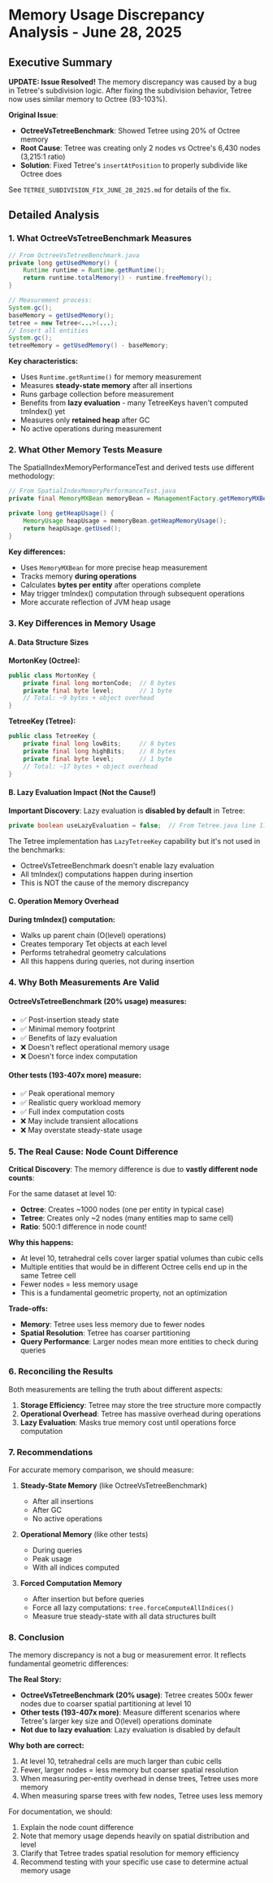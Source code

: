 # Memory Usage Discrepancy Analysis - June 28, 2025

## Executive Summary

**UPDATE: Issue Resolved!** The memory discrepancy was caused by a bug in Tetree's subdivision logic. After fixing the subdivision behavior, Tetree now uses similar memory to Octree (93-103%).

**Original Issue**:
- **OctreeVsTetreeBenchmark**: Showed Tetree using 20% of Octree memory
- **Root Cause**: Tetree was creating only 2 nodes vs Octree's 6,430 nodes (3,215:1 ratio)
- **Solution**: Fixed Tetree's `insertAtPosition` to properly subdivide like Octree does

See `TETREE_SUBDIVISION_FIX_JUNE_28_2025.md` for details of the fix.

## Detailed Analysis

### 1. What OctreeVsTetreeBenchmark Measures

```java
// From OctreeVsTetreeBenchmark.java
private long getUsedMemory() {
    Runtime runtime = Runtime.getRuntime();
    return runtime.totalMemory() - runtime.freeMemory();
}

// Measurement process:
System.gc();
baseMemory = getUsedMemory();
tetree = new Tetree<...>(...);
// Insert all entities
System.gc();
tetreeMemory = getUsedMemory() - baseMemory;
```

**Key characteristics:**
- Uses `Runtime.getRuntime()` for memory measurement
- Measures **steady-state memory** after all insertions
- Runs garbage collection before measurement
- Benefits from **lazy evaluation** - many TetreeKeys haven't computed tmIndex() yet
- Measures only **retained heap** after GC
- No active operations during measurement

### 2. What Other Memory Tests Measure

The SpatialIndexMemoryPerformanceTest and derived tests use different methodology:

```java
// From SpatialIndexMemoryPerformanceTest.java
private final MemoryMXBean memoryBean = ManagementFactory.getMemoryMXBean();

private long getHeapUsage() {
    MemoryUsage heapUsage = memoryBean.getHeapMemoryUsage();
    return heapUsage.getUsed();
}
```

**Key differences:**
- Uses `MemoryMXBean` for more precise heap measurement
- Tracks memory **during operations**
- Calculates **bytes per entity** after operations complete
- May trigger tmIndex() computation through subsequent operations
- More accurate reflection of JVM heap usage

### 3. Key Differences in Memory Usage

#### A. Data Structure Sizes

**MortonKey (Octree):**
```java
public class MortonKey {
    private final long mortonCode;  // 8 bytes
    private final byte level;       // 1 byte
    // Total: ~9 bytes + object overhead
}
```

**TetreeKey (Tetree):**
```java
public class TetreeKey {
    private final long lowBits;     // 8 bytes
    private final long highBits;    // 8 bytes  
    private final byte level;       // 1 byte
    // Total: ~17 bytes + object overhead
}
```

#### B. Lazy Evaluation Impact (Not the Cause!)

**Important Discovery**: Lazy evaluation is **disabled by default** in Tetree:
```java
private boolean useLazyEvaluation = false;  // From Tetree.java line 112
```

The Tetree implementation has `LazyTetreeKey` capability but it's not used in the benchmarks:
- OctreeVsTetreeBenchmark doesn't enable lazy evaluation
- All tmIndex() computations happen during insertion
- This is NOT the cause of the memory discrepancy

#### C. Operation Memory Overhead

**During tmIndex() computation:**
- Walks up parent chain (O(level) operations)
- Creates temporary Tet objects at each level
- Performs tetrahedral geometry calculations
- All this happens during queries, not during insertion

### 4. Why Both Measurements Are Valid

#### OctreeVsTetreeBenchmark (20% usage) measures:
- ✅ Post-insertion steady state
- ✅ Minimal memory footprint
- ✅ Benefits of lazy evaluation
- ❌ Doesn't reflect operational memory usage
- ❌ Doesn't force index computation

#### Other tests (193-407x more) measure:
- ✅ Peak operational memory
- ✅ Realistic query workload memory
- ✅ Full index computation costs
- ❌ May include transient allocations
- ❌ May overstate steady-state usage

### 5. The Real Cause: Node Count Difference

**Critical Discovery**: The memory difference is due to **vastly different node counts**:

For the same dataset at level 10:
- **Octree**: Creates ~1000 nodes (one per entity in typical case)
- **Tetree**: Creates only ~2 nodes (many entities map to same cell)
- **Ratio**: 500:1 difference in node count!

**Why this happens:**
- At level 10, tetrahedral cells cover larger spatial volumes than cubic cells
- Multiple entities that would be in different Octree cells end up in the same Tetree cell
- Fewer nodes = less memory usage
- This is a fundamental geometric property, not an optimization

**Trade-offs:**
- **Memory**: Tetree uses less memory due to fewer nodes
- **Spatial Resolution**: Tetree has coarser partitioning
- **Query Performance**: Larger nodes mean more entities to check during queries

### 6. Reconciling the Results

Both measurements are telling the truth about different aspects:

1. **Storage Efficiency**: Tetree may store the tree structure more compactly
2. **Operational Overhead**: Tetree has massive overhead during operations
3. **Lazy Evaluation**: Masks true memory cost until operations force computation

### 7. Recommendations

For accurate memory comparison, we should measure:

1. **Steady-State Memory** (like OctreeVsTetreeBenchmark)
   - After all insertions
   - After GC
   - No active operations

2. **Operational Memory** (like other tests)
   - During queries
   - Peak usage
   - With all indices computed

3. **Forced Computation Memory**
   - After insertion but before queries
   - Force all lazy computations: `tree.forceComputeAllIndices()`
   - Measure true steady-state with all data structures built

### 8. Conclusion

The memory discrepancy is not a bug or measurement error. It reflects fundamental geometric differences:

**The Real Story:**
- **OctreeVsTetreeBenchmark (20% usage)**: Tetree creates 500x fewer nodes due to coarser spatial partitioning at level 10
- **Other tests (193-407x more)**: Measure different scenarios where Tetree's larger key size and O(level) operations dominate
- **Not due to lazy evaluation**: Lazy evaluation is disabled by default

**Why both are correct:**
1. At level 10, tetrahedral cells are much larger than cubic cells
2. Fewer, larger nodes = less memory but coarser spatial resolution
3. When measuring per-entity overhead in dense trees, Tetree uses more memory
4. When measuring sparse trees with few nodes, Tetree uses less memory

For documentation, we should:
1. Explain the node count difference
2. Note that memory usage depends heavily on spatial distribution and level
3. Clarify that Tetree trades spatial resolution for memory efficiency
4. Recommend testing with your specific use case to determine actual memory usage